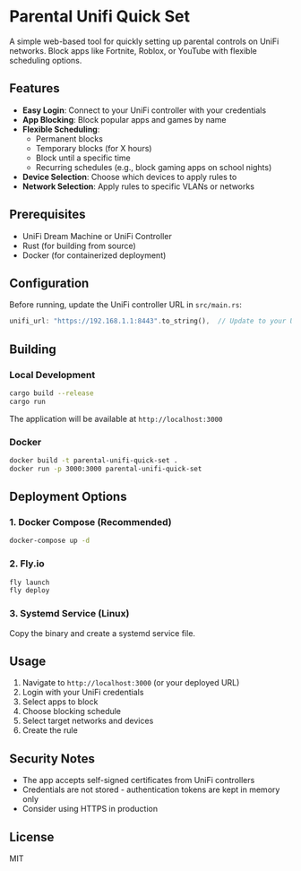 # Parental Unifi Quick Set

A simple web-based tool for quickly setting up parental controls on UniFi networks. Block apps like Fortnite, Roblox, or YouTube with flexible scheduling options.

## Features

- **Easy Login**: Connect to your UniFi controller with your credentials
- **App Blocking**: Block popular apps and games by name
- **Flexible Scheduling**:
  - Permanent blocks
  - Temporary blocks (for X hours)
  - Block until a specific time
  - Recurring schedules (e.g., block gaming apps on school nights)
- **Device Selection**: Choose which devices to apply rules to
- **Network Selection**: Apply rules to specific VLANs or networks

## Prerequisites

- UniFi Dream Machine or UniFi Controller
- Rust (for building from source)
- Docker (for containerized deployment)

## Configuration

Before running, update the UniFi controller URL in `src/main.rs`:

```rust
unifi_url: "https://192.168.1.1:8443".to_string(),  // Update to your UniFi controller
```

## Building

### Local Development

```bash
cargo build --release
cargo run
```

The application will be available at `http://localhost:3000`

### Docker

```bash
docker build -t parental-unifi-quick-set .
docker run -p 3000:3000 parental-unifi-quick-set
```

## Deployment Options

### 1. Docker Compose (Recommended)

```bash
docker-compose up -d
```

### 2. Fly.io

```bash
fly launch
fly deploy
```

### 3. Systemd Service (Linux)

Copy the binary and create a systemd service file.

## Usage

1. Navigate to `http://localhost:3000` (or your deployed URL)
2. Login with your UniFi credentials
3. Select apps to block
4. Choose blocking schedule
5. Select target networks and devices
6. Create the rule

## Security Notes

- The app accepts self-signed certificates from UniFi controllers
- Credentials are not stored - authentication tokens are kept in memory only
- Consider using HTTPS in production

## License

MIT
